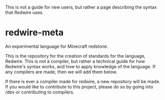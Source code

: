 This is not a guide for new users, but rather a page describing the syntax that Redwire uses.
# redwire-meta
An experimental language for Minecraft redstone.

This is the repository for the creation of standards for the language, Redwire. This is not a compiler, but rather a technical guide for how Redwire's syntax works, and how to apply knowledge of the language. If any compilers are made, then we will add them below.

If there is ever a compiler made for redwire, a new repository will be made. If you would like to contribute to this project, please do so by going into /dev or contributing to compilers. 
